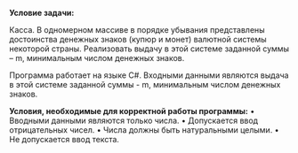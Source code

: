 **Условие задачи:**

Касса. В одномерном массиве в порядке убывания представлены достоинства денежных знаков (купюр и монет) валютной системы некоторой страны. Реализовать выдачу в этой системе заданной суммы – m, минимальным числом денежных знаков.

Программа работает на языке C#. Входными данными являются выдача в этой системе заданной суммы - m, минимальным числом денежных знаков.

**Условия, необходимые для корректной работы программы:**
•	Вводными данными являются только числа.
•	Допускается ввод отрицательных чисел.
•	Числа должны быть натуральными целыми.
•	Не допускается ввод текста.
